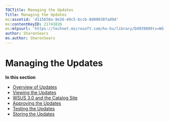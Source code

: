 ```yaml
---
TOCTitle: Managing the Updates
Title: Managing the Updates
ms:assetid: 'd115658a-9e26-49c5-bccb-8d00038fad9d'
ms:contentKeyID: 21741826
ms:mtpsurl: 'https://technet.microsoft.com/hu-hu/library/Dd939899(v=WS.10)'
author: SharonSears
ms.author: SharonSears
---
```


Managing the Updates
====================

**In this section**

-   [Overview of Updates](https://technet.microsoft.com/7ff77123-01bb-4047-9ce6-fab29c86686c)
-   [Viewing the Updates](https://technet.microsoft.com/83961821-639f-41c5-b948-a9985fd32d2d)
-   [WSUS 3.0 and the Catalog Site](https://technet.microsoft.com/531a4c1a-5396-4891-9115-d0183564262d)
-   [Approving the Updates](https://technet.microsoft.com/e419ce38-0ee8-4ba7-8f83-d49afeace115)
-   [Testing the Updates](https://technet.microsoft.com/078f1907-8c80-46c6-a037-c375e2a07a5b)
-   [Storing the Updates](https://technet.microsoft.com/9642f89f-c2fb-4f67-81fe-ab98c4a53d9b)
